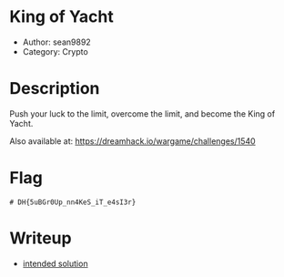 # King of Yacht

- Author: sean9892
- Category: Crypto

# Description

Push your luck to the limit, overcome the limit, and become the King of Yacht.

Also available at: https://dreamhack.io/wargame/challenges/1540

# Flag

`# DH{5uBGr0Up_nn4KeS_iT_e4sI3r}`

# Writeup

- [intended solution](solution/README.md)